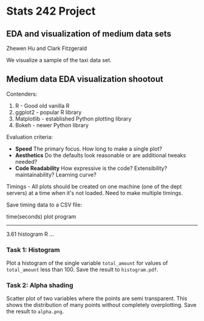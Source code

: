 # Stats 242 Project

## EDA and visualization of medium data sets

Zhewen Hu and Clark Fitzgerald

We visualize a sample of the taxi data set.

## Medium data EDA visualization shootout

Contenders: 

1. R - Good old vanilla R
2. ggplot2 - popular R library
2. Matplotlib - established Python plotting library
2. Bokeh - newer Python library

Evaluation criteria:

- __Speed__ The primary focus. How long to make a single plot?
- __Aesthetics__ Do the defaults look reasonable or are additional tweaks
  needed?
- __Code Readability__ How expressive is the code? Extensibility?
  maintainability? Learning curve?

Timings - All plots should be created on one machine 
(one of the dept servers) at a time when it's not loaded. Need to make
multiple timings. 

Save timing data to a CSV file:

time(seconds)   plot        program        
----            -------     ----        
3.61            histogram   R
...


### Task 1: Histogram

Plot a histogram of the single variable `total_amount` for values of 
`total_amount` less than 100. Save the result to `histogram.pdf`.

### Task 2: Alpha shading 

Scatter plot of two variables where the points are semi transparent. This
shows the distribution of many points without completely overplotting.
Save the result to `alpha.png`.
